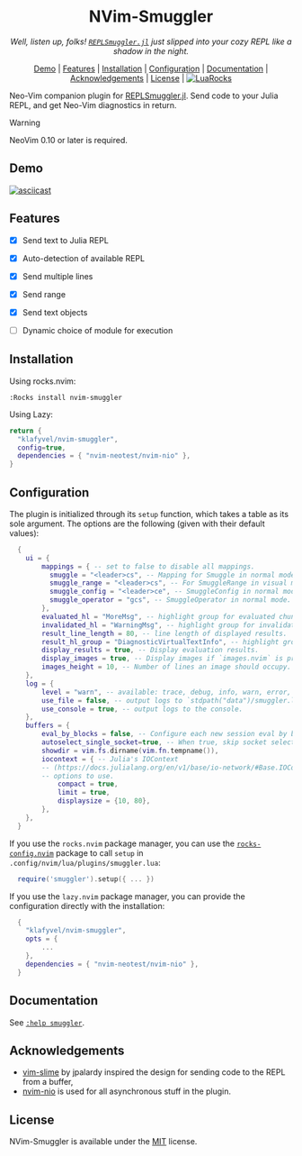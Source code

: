 <div align="center">

# NVim-Smuggler

*Well, listen up, folks! [`REPLSmuggler.jl`](https://github.com/klafyvel/REPLSmuggler.jl) just slipped into your cozy REPL like a shadow in the night.*

[Demo](#Demo) | [Features](#Features) | [Installation](#Installation) | [Configuration](#Configuration) | [Documentation](#Documentation) | [Acknowledgements](#Acknowledgements) | [License](#License) | [![LuaRocks](https://img.shields.io/luarocks/v/Klafyvel/nvim-smuggler?logo=lua&color=purple)](https://luarocks.org/modules/Klafyvel/nvim-smuggler)
</div>

Neo-Vim companion plugin for [REPLSmuggler.jl](https://github.com/klafyvel/REPLSmuggler.jl). Send code to your Julia REPL, and get Neo-Vim diagnostics in return.

> [!WARNING]
> NeoVim 0.10 or later is required.


## Demo

[![asciicast](https://asciinema.org/a/W6RTJeVzRL3SvUIHfuauLGDF7.svg)](https://asciinema.org/a/W6RTJeVzRL3SvUIHfuauLGDF7)

## Features

- [x]  Send text to Julia REPL
- [x]  Auto-detection of available REPL
- [x]  Send multiple lines
- [x]  Send range
- [x]  Send text objects
- [ ]  Dynamic choice of module for execution


## Installation

Using rocks.nvim:
```
:Rocks install nvim-smuggler
```

Using Lazy:

```lua
return {
  "klafyvel/nvim-smuggler",
  config=true,
  dependencies = { "nvim-neotest/nvim-nio" },
}
```
    
## Configuration

The plugin is initialized through its `setup` function, which takes a table as
its sole argument. The options are the following (given with their default
values): 
```lua
  {
    ui = {
        mappings = { -- set to false to disable all mappings.
          smuggle = "<leader>cs", -- Mapping for Smuggle in normal mode.
          smuggle_range = "<leader>cs", -- For SmuggleRange in visual mode.
          smuggle_config = "<leader>ce", -- SmuggleConfig in normal mode.
          smuggle_operator = "gcs", -- SmuggleOperator in normal mode.
        },
        evaluated_hl = "MoreMsg", -- highlight group for evaluated chunks.
        invalidated_hl = "WarningMsg", -- highlight group for invalidated evaluated chunks.
        result_line_length = 80, -- line length of displayed results.
        result_hl_group = "DiagnosticVirtualTextInfo", -- highlight group used for results.
        display_results = true, -- Display evaluation results.
        display_images = true, -- Display images if `images.nvim` is present.
        images_height = 10, -- Number of lines an image should occupy.
    },
    log = {
        level = "warn", -- available: trace, debug, info, warn, error, fatal
        use_file = false, -- output logs to `stdpath("data")/smuggler.log`, e.g. `~/.local/share/nvim/smuggler.log `
        use_console = true, -- output logs to the console.
    },
    buffers = {
        eval_by_blocks = false, -- Configure each new session eval by block attribute.
        autoselect_single_socket=true, -- When true, skip socket selection dialog if there's only one choice possible.
        showdir = vim.fs.dirname(vim.fn.tempname()),
        iocontext = { -- Julia's IOContext
        -- (https://docs.julialang.org/en/v1/base/io-network/#Base.IOContext-Tuple%7BIO,%20Pair%7D)
        -- options to use.
            compact = true,
            limit = true,
            displaysize = {10, 80},
        },
    },
  }
```

If you use the `rocks.nvim` package manager, you can use the
[`rocks-config.nvim`](https://github.com/nvim-neorocks/rocks-config.nvim) package to call `setup` in
`.config/nvim/lua/plugins/smuggler.lua`: 
```lua
  require('smuggler').setup({ ... })
```

If you use the `lazy.nvim` package manager, you can provide the configuration
directly with the installation: 
```lua
  {
    "klafyvel/nvim-smuggler",
    opts = {
        ...
    },
    dependencies = { "nvim-neotest/nvim-nio" },
  }
```

## Documentation

See [`:help smuggler`](https://github.com/klafyvel/nvim-smuggler/blob/main/doc/smuggler.txt).


## Acknowledgements

 - [vim-slime](https://github.com/jpalardy/vim-slime) by jpalardy inspired the design for sending code to the REPL from a buffer,
 - [nvim-nio](https://github.com/nvim-neotest/nvim-nio) is used for all asynchronous stuff in the plugin.


## License

NVim-Smuggler is available under the [MIT](https://choosealicense.com/licenses/mit/) license.


